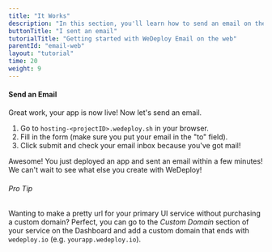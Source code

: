 ```yaml
---
title: "It Works"
description: "In this section, you'll learn how to send an email on the web using the WeDeploy API Client."
buttonTitle: "I sent an email"
tutorialTitle: "Getting started with WeDeploy Email on the web"
parentId: "email-web"
layout: "tutorial"
time: 20
weight: 9
---
```


#### Send an Email

Great work, your app is now live! Now let's send an email.

1. Go to `hosting-<projectID>.wedeploy.sh` in your browser.
2. Fill in the form (make sure you put your email in the "to" field).
3. Click submit and check your email inbox because you've got mail!

Awesome! You just deployed an app and sent an email within a few minutes! We can't wait to see what else you create with WeDeploy!


<aside>

###### <span class="icon-16-star"></span> Pro Tip

Wanting to make a pretty url for your primary UI service without purchasing a custom domain? Perfect, you can go to the _Custom Domain_ section of your service on the Dashboard and add a custom domain that ends with `wedeploy.io` (e.g. `yourapp.wedeploy.io`).

</aside>
